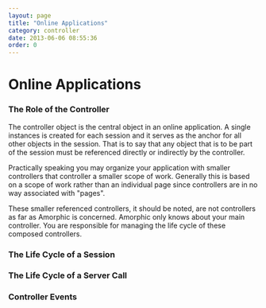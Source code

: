 ```yaml
---
layout: page
title: "Online Applications"
category: controller
date: 2013-06-06 08:55:36
order: 0
---
```


# Online Applications

### The Role of the Controller

The controller object is the central object in an online application.  A single instances is created for each session and it serves as the anchor for all other objects in the session.  That is to say that any object that is to be part of the session must be referenced directly or indirectly by the controller. 

Practically speaking you may organize your application with smaller controllers that controller a smaller scope of work.  Generally this is based on a scope of work rather than an individual page since controllers are in no way associated with "pages".

These smaller referenced controllers, it should be noted, are not controllers as far as Amorphic is concerned.  Amorphic only knows about your main controller.  You are responsible for managing the life cycle of these composed controllers.

### The Life Cycle of a Session

### The Life Cycle of a Server Call

### Controller Events
